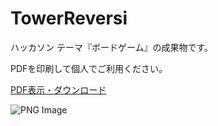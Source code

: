 
# TowerReversi

ハッカソン テーマ『ボードゲーム』の成果物です。

PDFを印刷して個人でご利用ください。

[PDF表示・ダウンロード](https://rawgit.com/reifrontier/TowerReversi/master/TowerReversi.pdf)

![PNG Image](https://raw.githubusercontent.com/reifrontier/master/TowerReversi.png)
